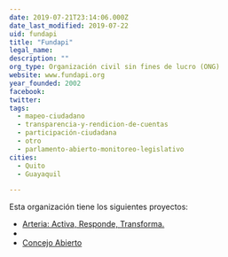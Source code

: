 ```yaml
---
date: 2019-07-21T23:14:06.000Z
date_last_modified: 2019-07-22
uid: fundapi
title: "Fundapi"
legal_name: 
description: ""
org_type: Organización civil sin fines de lucro (ONG)
website: www.fundapi.org
year_founded: 2002
facebook: 
twitter: 
tags:
  - mapeo-ciudadano
  - transparencia-y-rendicion-de-cuentas
  - participación-ciudadana
  - otro
  - parlamento-abierto-monitoreo-legislativo
cities: 
  - Quito
  - Guayaquil

---
```


Esta organización tiene los siguientes proyectos:

- [Arteria: Activa, Responde, Transforma.](/proyectos/arteria-activa-responde-transforma)
- [](/proyectos/)
- [Concejo Abierto](/proyectos/concejo-abierto)
